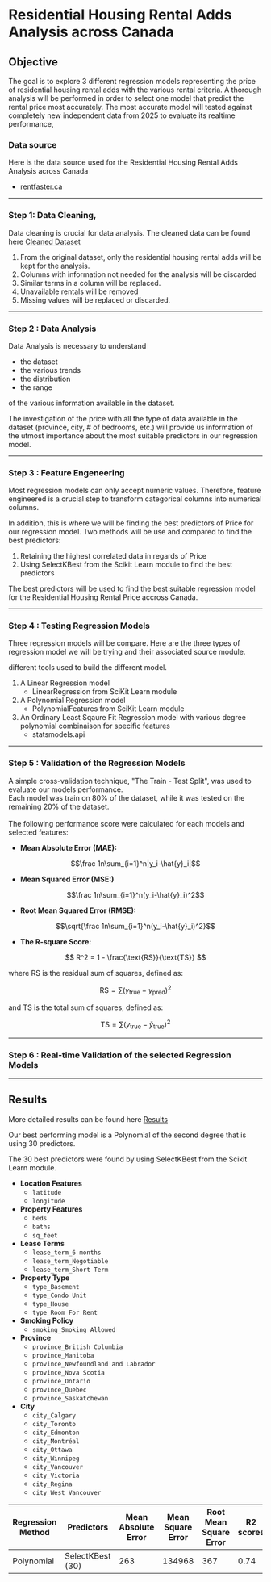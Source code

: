 # Residential Housing Rental Adds Analysis across Canada

## Objective
The goal is to explore 3 different regression models representing the price of residential housing rental adds with the various rental criteria. A thorough analysis will be performed in order to select one model that predict the rental price most accurately. The most accurate model will tested against completely new independent data from 2025 to evaluate its realtime performance,


### Data source
Here is the data source used for the Residential Housing Rental Adds Analysis across Canada

- [rentfaster.ca](https://www.rentfaster.ca/?utm_source=OOH&utm_medium=sign&utm_campaign=ca)

---
### Step 1: Data Cleaning,

Data cleaning is crucial for data analysis. The cleaned data can be found here [Cleaned Dataset](../Data/canada_rent_clean.csv)

1. From the original dataset, only the residential housing rental adds will be kept for the analysis.
2. Columns with information not needed for the analysis will be discarded
3. Similar terms in a column will be replaced.
4. Unavailable rentals will be removed
5. Missing values will be replaced or discarded.

---
### Step 2 : Data Analysis

Data Analysis is necessary to understand 
   - the dataset
   - the various trends
   - the distribution
   - the range
     
of the various information available in the dataset.

The investigation of the price with all the type of data available in the dataset (province, city, # of bedrooms, etc.) will provide us information of the utmost importance about the most suitable predictors in our regression model.


---
### Step 3 : Feature Engeneering

Most regression models can only accept numeric values. Therefore, feature engineered is a crucial step to transform categorical columns into numerical columns.

In addition, this is where we will be finding the best predictors of Price for our regression model. Two methods will be use and compared to find the best predictors:
1. Retaining the highest correlated data in regards of Price
2. Using SelectKBest from the Scikit Learn module to find the best predictors

The best predictors will be used to find the best suitable regression model for the Residential Housing Rental Price accross Canada. 

---
### Step 4 : Testing Regression Models

Three regression models will be compare. Here are the three types of regression model we will be trying and their associated source module.

different tools used to build the different model.
1. A Linear Regression model
     - LinearRegression from SciKit Learn module
2. A Polynomial Regression model 
     - PolynomialFeatures from SciKit Learn module
3. An Ordinary Least Sqaure Fit Regression model with various degree polynomial combinaison for specific features
     - statsmodels.api

---
### Step 5 : Validation of the Regression Models
A simple cross-validation technique, "The Train - Test Split", was used to evaluate our models performance.
</br>
Each model was train on 80% of the dataset, while it was tested on the remaining 20% of the dataset.
</br>
</br>
The following performance score were calculated for each models and selected features:

- **Mean Absolute Error (MAE):** 

$$\frac 1n\sum_{i=1}^n|y_i-\hat{y}_i|$$

- **Mean Squared Error (MSE:)** 

$$\frac 1n\sum_{i=1}^n(y_i-\hat{y}_i)^2$$

- **Root Mean Squared Error (RMSE):** 

$$\sqrt{\frac 1n\sum_{i=1}^n(y_i-\hat{y}_i)^2}$$

- **The R-square Score:**

$$
R^2 = 1 - \frac{\text{RS}}{\text{TS}}
$$

where RS is the residual sum of squares, defined as:

$$
\text{RS} = \sum (y_{\text{true}} - y_{\text{pred}})^2
$$

and TS is the total sum of squares, defined as:

$$
\text{TS} = \sum (y_{\text{true}} - \bar{y}_{\text{true}})^2
$$

---
### Step 6 : Real-time Validation of the selected Regression Models


---
## Results
More detailed results can be found here [Results](../Notebook/Analysis_w_Results.md)

Our best performing model is a Polynomial of the second degree that is using 30 predictors.

The 30 best predictors were found by using SelectKBest from the Scikit Learn module.

- **Location Features**
  - `latitude`
  - `longitude`
- **Property Features**
  - `beds`
  - `baths`
  - `sq_feet`
- **Lease Terms**
  - `lease_term_6 months`
  - `lease_term_Negotiable`
  - `lease_term_Short Term`
- **Property Type**
  - `type_Basement`
  - `type_Condo Unit`
  - `type_House`
  - `type_Room For Rent`
- **Smoking Policy**
  - `smoking_Smoking Allowed`
- **Province**
  - `province_British Columbia`
  - `province_Manitoba`
  - `province_Newfoundland and Labrador`
  - `province_Nova Scotia`
  - `province_Ontario`
  - `province_Quebec`
  - `province_Saskatchewan`
- **City**
  - `city_Calgary`
  - `city_Toronto`
  - `city_Edmonton`
  - `city_Montréal`
  - `city_Ottawa`
  - `city_Winnipeg`
  - `city_Vancouver`
  - `city_Victoria`
  - `city_Regina`
  - `city_West Vancouver`


| Regression Method   | Predictors  | Mean Absolute Error | Mean Square Error    | Root Mean Square Error | R2 scores   |
| ------------------- | ----------- | ------------------- | -------------------- | ---------------------- | ----------- |
| Polynomial          | SelectKBest (30) | 263                | 134968             | 367                   | 0.74        |


    





